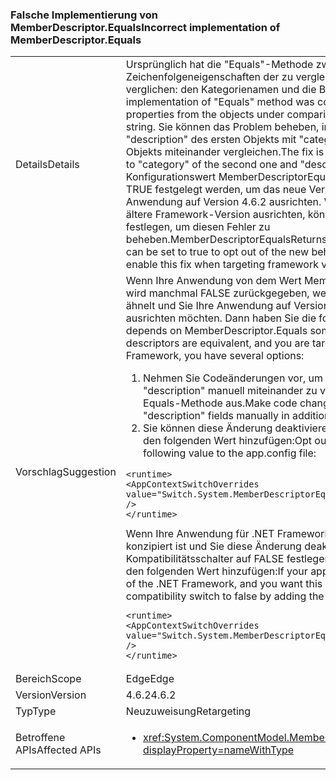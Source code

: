 ### <a name="incorrect-implementation-of-memberdescriptorequals"></a><span data-ttu-id="da388-101">Falsche Implementierung von MemberDescriptor.Equals</span><span class="sxs-lookup"><span data-stu-id="da388-101">Incorrect implementation of MemberDescriptor.Equals</span></span>

|   |   |
|---|---|
|<span data-ttu-id="da388-102">Details</span><span class="sxs-lookup"><span data-stu-id="da388-102">Details</span></span>|<span data-ttu-id="da388-103">Ursprünglich hat die &quot;Equals&quot;-Methode zwei verschiedene Zeichenfolgeneigenschaften der zu vergleichenden Objekte miteinander verglichen: den Kategorienamen und die Beschreibungszeichenfolge.</span><span class="sxs-lookup"><span data-stu-id="da388-103">Original implementation of &quot;Equals&quot; method was comparing two different string properties from the objects under comparison: category name to description string.</span></span> <span data-ttu-id="da388-104">Sie können das Problem beheben, indem Sie &quot;category&quot; bzw. &quot;description&quot; des ersten Objekts mit &quot;category&quot; bzw. &quot;description&quot; des zweiten Objekts miteinander vergleichen.</span><span class="sxs-lookup"><span data-stu-id="da388-104">The fix is to compare &quot;category&quot; of first object to &quot;category&quot; of the second one and &quot;description&quot; to &quot;description&quot;.</span></span> <span data-ttu-id="da388-105">Der Konfigurationswert MemberDescriptorEqualsReturnsFalseIfEquivalent kann auf TRUE festgelegt werden, um das neue Verhalten zu deaktivieren, wenn Sie Ihre Anwendung auf Version 4.6.2 ausrichten. Wenn Sie Ihre Anwendung auf eine ältere Framework-Version ausrichten, können Sie den Wert auf FALSE festlegen, um diesen Fehler zu beheben.</span><span class="sxs-lookup"><span data-stu-id="da388-105">MemberDescriptorEqualsReturnsFalseIfEquivalent configuration value can be set to true to opt out of the new behavior if targeting 4.6.2 or to false to enable this fix when targeting framework version is below 4.6.2.</span></span>|
|<span data-ttu-id="da388-106">Vorschlag</span><span class="sxs-lookup"><span data-stu-id="da388-106">Suggestion</span></span>|<span data-ttu-id="da388-107">Wenn Ihre Anwendung von dem Wert MemberDescriptor.Equals abhängig ist, wird manchmal FALSE zurückgegeben, wenn ein Deskriptor einem anderen ähnelt und Sie Ihre Anwendung auf Version 4.6.2 von .NET Framework ausrichten möchten. Dann haben Sie die folgenden Optionen:</span><span class="sxs-lookup"><span data-stu-id="da388-107">If your application depends on MemberDescriptor.Equals sometimes returning false when descriptors are equivalent, and you are targeting 4.6.2 version of the .NET Framework, you have several options:</span></span><ol><li><span data-ttu-id="da388-108">Nehmen Sie Codeänderungen vor, um die Felder &quot;category&quot; und &quot;description&quot; manuell miteinander zu vergleichen, und führen Sie die Equals-Methode aus.</span><span class="sxs-lookup"><span data-stu-id="da388-108">Make code changes to compare &quot;category&quot; and &quot;description&quot; fields manually in addition to running Equals method.</span></span></li><li><span data-ttu-id="da388-109">Sie können diese Änderung deaktivieren, indem Sie der app.config-Datei den folgenden Wert hinzufügen:</span><span class="sxs-lookup"><span data-stu-id="da388-109">Opt out from this change by adding the following value to the app.config file:</span></span></li></ol><pre><code class="language-xml">&lt;runtime&gt;&#13;&#10;&lt;AppContextSwitchOverrides value=&quot;Switch.System.MemberDescriptorEqualsReturnsFalseIfEquivalent=true&quot; /&gt;&#13;&#10;&lt;/runtime&gt;&#13;&#10;</code></pre><span data-ttu-id="da388-110">Wenn Ihre Anwendung für .NET Framework 4.6.1 oder frühere Versionen konzipiert ist und Sie diese Änderung deaktivieren möchten, können Sie den Kompatibilitätsschalter auf FALSE festlegen, indem Sie der app.config-Datei den folgenden Wert hinzufügen:</span><span class="sxs-lookup"><span data-stu-id="da388-110">If your application targets 4.6.1 or lower version of the .NET Framework, and you want this change enabled, you can set the compatibility switch to false by adding the following value to the app.config file:</span></span><pre><code class="language-xml">&lt;runtime&gt;&#13;&#10;&lt;AppContextSwitchOverrides value=&quot;Switch.System.MemberDescriptorEqualsReturnsFalseIfEquivalent=false&quot; /&gt;&#13;&#10;&lt;/runtime&gt;&#13;&#10;</code></pre>|
|<span data-ttu-id="da388-111">Bereich</span><span class="sxs-lookup"><span data-stu-id="da388-111">Scope</span></span>|<span data-ttu-id="da388-112">Edge</span><span class="sxs-lookup"><span data-stu-id="da388-112">Edge</span></span>|
|<span data-ttu-id="da388-113">Version</span><span class="sxs-lookup"><span data-stu-id="da388-113">Version</span></span>|<span data-ttu-id="da388-114">4.6.2</span><span class="sxs-lookup"><span data-stu-id="da388-114">4.6.2</span></span>|
|<span data-ttu-id="da388-115">Typ</span><span class="sxs-lookup"><span data-stu-id="da388-115">Type</span></span>|<span data-ttu-id="da388-116">Neuzuweisung</span><span class="sxs-lookup"><span data-stu-id="da388-116">Retargeting</span></span>|
|<span data-ttu-id="da388-117">Betroffene APIs</span><span class="sxs-lookup"><span data-stu-id="da388-117">Affected APIs</span></span>|<ul><li><xref:System.ComponentModel.MemberDescriptor.Equals(System.Object)?displayProperty=nameWithType></li></ul>|

